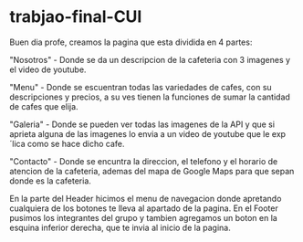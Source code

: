 # trabjao-final-CUI
Buen dia profe, creamos la pagina que esta dividida en 4 partes: 

"Nosotros" - Donde se da un descripcion de la cafeteria con 3 imagenes y el video de youtube.

"Menu" - Donde se escuentran todas las variedades de cafes, con su descripciones y precios, a su ves tienen la funciones de sumar la cantidad de cafes que elija.

"Galeria" - Donde se pueden ver todas las imagenes de la API y que si aprieta alguna de las imagenes lo envia a un video de youtube que le exp´lica como se hace dicho cafe.  

"Contacto" - Donde se encuntra la direccion, el telefono y el horario de atencion de la cafeteria, ademas del mapa de Google Maps para que sepan donde es la cafeteria.

En la parte del Header hicimos el menu de navegacion donde apretando cualquiera de los botones te lleva al apartado de la pagina. 
En el Footer pusimos los integrantes del grupo y tambien agregamos un boton en la esquina inferior derecha, que te invia al inicio de la pagina.
